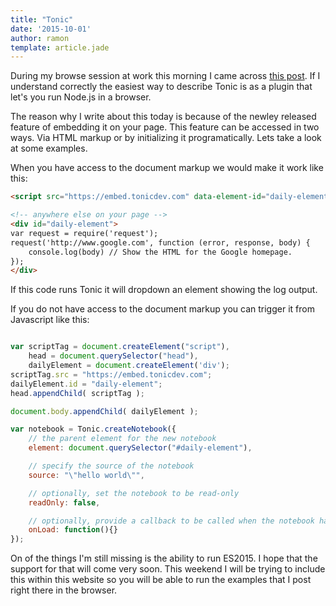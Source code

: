 ```yaml
---
title: "Tonic"
date: '2015-10-01'
author: ramon
template: article.jade
---
```


During my browse session at work this morning I came across [this post](https://tonicdev.com/docs/embed).
If I understand correctly the easiest way to describe Tonic is as a plugin that let's you run Node.js in a browser.

The reason why I write about this today is because of the newley released feature of embedding it on your page.
This feature can be accessed in two ways. Via HTML markup or by initializing it programatically.
Lets take a look at some examples.

When you have access to the document markup we would make it work like this:

```html
<script src="https://embed.tonicdev.com" data-element-id="daily-element"></script>

<!-- anywhere else on your page -->
<div id="daily-element">
var request = require('request');
request('http://www.google.com', function (error, response, body) {
    console.log(body) // Show the HTML for the Google homepage.
});
</div>
```

If this code runs Tonic it will dropdown an element showing the log output.

If you do not have access to the document markup you can trigger it from Javascript like this:

```javascript

var scriptTag = document.createElement("script"),
    head = document.querySelector("head"),
    dailyElement = document.createElement('div');
scriptTag.src = "https://embed.tonicdev.com";
dailyElement.id = "daily-element";
head.appendChild( scriptTag );

document.body.appendChild( dailyElement );

var notebook = Tonic.createNotebook({
    // the parent element for the new notebook
    element: document.querySelector("#daily-element"),

    // specify the source of the notebook
    source: "\"hello world\"",

    // optionally, set the notebook to be read-only
    readOnly: false,

    // optionally, provide a callback to be called when the notebook has finished loading
    onLoad: function(){}
});
```

On of the things I'm still missing is the ability to run ES2015. I hope that the support for that will come very soon.
This weekend I will be trying to include this within this website so you will be able to run the examples that I post right there in the browser.
